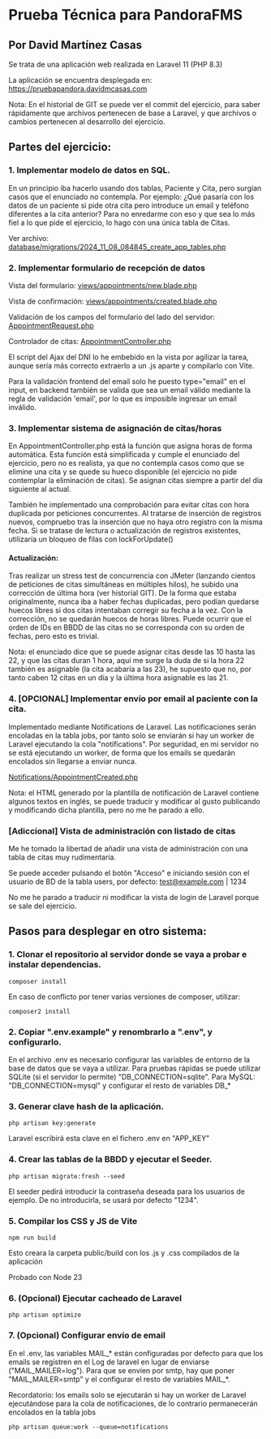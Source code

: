 # Prueba Técnica para PandoraFMS
## Por David Martínez Casas

Se trata de una aplicación web realizada en Laravel 11 (PHP 8.3)

La aplicación se encuentra desplegada en: https://pruebapandora.davidmcasas.com

Nota: En el historial de GIT se puede ver el commit del ejercicio, para saber rápidamente que archivos pertenecen
de base a Laravel, y que archivos o cambios pertenecen al desarrollo del ejercicio.

## Partes del ejercicio:

### 1. Implementar modelo de datos en SQL.
En un principio iba hacerlo usando dos tablas, Paciente y Cita, pero surgían casos que el enunciado no contempla.
Por ejemplo: ¿Qué pasaría con los datos de un paciente si pide otra cita pero introduce un email y teléfono diferentes a la cita anterior?
Para no enredarme con eso y que sea lo más fiel a lo que pide el ejercicio, lo hago con una única tabla de Citas.

Ver archivo: [database/migrations/2024_11_08_084845_create_app_tables.php](database%2Fmigrations%2F2024_11_08_084845_create_app_tables.php)

### 2. Implementar formulario de recepción de datos

Vista del formulario: 
[views/appointments/new.blade.php](resources%2Fviews%2Fappointments%2Fnew.blade.php)

Vista de confirmación: 
[views/appointments/created.blade.php](resources%2Fviews%2Fappointments%2Fcreated.blade.php)

Validación de los campos del formulario del lado del servidor:
[AppointmentRequest.php](app%2FHttp%2FRequests%2FAppointmentRequest.php)

Controlador de citas:
[AppointmentController.php](app%2FHttp%2FControllers%2FAppointmentController.php)

El script del Ajax del DNI lo he embebido en la vista por agilizar la tarea,
aunque sería más correcto extraerlo a un .js aparte y compilarlo con Vite.

Para la validación frontend del email solo he puesto type="email" en el input,
en backend también se valida que sea un email válido mediante la regla de validación 'email', por lo que es imposible
ingresar un email inválido.

### 3. Implementar sistema de asignación de citas/horas
En AppointmentController.php está la función que asigna horas de forma automática.
Esta función está simplificada y cumple el enunciado del ejercicio, pero no es realista,
ya que no contempla casos como que se elimine una cita y se quede su hueco disponible (el ejercicio no pide contemplar la eliminación de citas).
Se asignan citas siempre a partir del día siguiente al actual.

También he implementado una comprobación para evitar citas con hora duplicada por peticiones concurrentes.
Al tratarse de inserción de registros nuevos, compruebo tras la inserción que no haya otro registro con la misma fecha.
Si se tratase de lectura o actualización de registros existentes, utilizaría un bloqueo de filas con lockForUpdate()

#### Actualización:
Tras realizar un stress test de concurrencia con JMeter (lanzando cientos de peticiones de citas simultáneas en múltiples hilos),
he subido una corrección de última hora (ver historial GIT).
De la forma que estaba originalmente, nunca iba a haber fechas duplicadas, pero podían quedarse huecos libres si dos citas
intentaban corregir su fecha a la vez. Con la corrección, no se quedarán huecos de horas libres.
Puede ocurrir que el orden de IDs en BBDD de las citas no se corresponda con su orden de fechas, pero esto es trivial.

Nota: el enunciado dice que se puede asignar citas desde las 10 hasta las 22, y que las citas duran 1 hora,
aquí me surge la duda de si la hora 22 también es asignable (la cita acabaría a las 23), he supuesto que no,
por tanto caben 12 citas en un día y la última hora asignable es las 21.

### 4. [OPCIONAL] Implementar envío por email al paciente con la cita.
Implementado mediante Notifications de Laravel. Las notificaciones serán encoladas en la tabla jobs,
por tanto solo se enviarán si hay un worker de Laravel ejecutando la cola "notifications".
Por seguridad, en mi servidor no se está ejecutando un worker, de forma que los emails se quedarán encolados sin llegarse a enviar nunca.

[Notifications/AppointmentCreated.php](app%2FNotifications%2FAppointmentCreated.php)

Nota: el HTML generado por la plantilla de notificación de Laravel contiene algunos textos en inglés,
se puede traducir y modificar al gusto publicando y modificando dicha plantilla, pero no me he parado a ello.

### [Adiccional] Vista de administración con listado de citas

Me he tomado la libertad de añadir una vista de administración con una tabla de citas muy rudimentaria.

Se puede acceder pulsando el botón "Acceso" e iniciando sesión con el usuario de BD de la tabla users, por defecto:
test@example.com | 1234

No me he parado a traducir ni modificar la vista de login de Laravel porque se sale del ejercicio.


## Pasos para desplegar en otro sistema: 

### 1. Clonar el repositorio al servidor donde se vaya a probar e instalar dependencias.
```
composer install
```
En caso de conflicto por tener varias versiones de composer, utilizar:
```
composer2 install
```

### 2. Copiar ".env.example" y renombrarlo a ".env", y configurarlo.

En el archivo .env es necesario configurar las variables de entorno de la base de datos que se vaya a utilizar.
Para pruebas rápidas se puede utilizar SQLite (si el servidor lo permite) "DB_CONNECTION=sqlite".
Para MySQL: "DB_CONNECTION=mysql" y configurar el resto de variables DB_*

### 3. Generar clave hash de la aplicación.
```
php artisan key:generate
```
Laravel escribirá esta clave en el fichero .env en "APP_KEY"

### 4. Crear las tablas de la BBDD y ejecutar el Seeder.
```
php artisan migrate:fresh --seed
```
El seeder pedirá introducir la contraseña deseada para los usuarios de ejemplo.
De no introducirla, se usará por defecto "1234".

### 5. Compilar los CSS y JS de Vite

```
npm run build
```
Esto creara la carpeta public/build con los .js y .css compilados de la aplicación

Probado con Node 23

### 6. (Opcional) Ejecutar cacheado de Laravel
```
php artisan optimize
``` 

### 7. (Opcional) Configurar envío de email

En el .env, las variables MAIL_* están configuradas por defecto
para que los emails se registren en el Log de laravel en lugar de enviarse
("MAIL_MAILER=log"). Para que se envíen por smtp, hay que poner
"MAIL_MAILER=smtp" y el configurar el resto de variables MAIL_*.

Recordatorio: los emails solo se ejecutarán si hay un worker de Laravel ejecutándose para la cola de notificaciones,
de lo contrario permanecerán encolados en la tabla jobs
```
php artisan queue:work --queue=notifications
```

